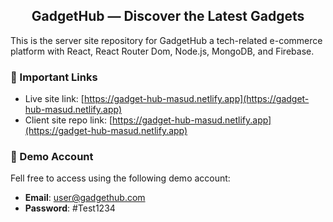 <h2 align="center">GadgetHub &mdash; Discover the Latest Gadgets</h2>

<p>This is the server site repository for GadgetHub a tech-related e-commerce platform with React, React Router Dom, Node.js, MongoDB, and Firebase.</p>

### 🚀 Important Links

- Live site link: [https://gadget-hub-masud.netlify.app](https://gadget-hub-masud.netlify.app)
- Client site repo link: [https://gadget-hub-masud.netlify.app](https://gadget-hub-masud.netlify.app)

### 🔐 Demo Account

Fell free to access using the following demo account:

- **Email**: user@gadgethub.com
- **Password**: #Test1234
